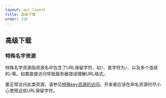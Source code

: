 ```yaml
---
layout: api_layout
title: 高级下载
order: 310
---
```


<a name="advanced-download"></a>
## 高级下载

<a name="download-special-key"></a>
### 特殊名字资源

特殊名字资源指资源名中包含了URL保留字符，如`?`、首字符为`/`、以及多个连续的`/`等。如果直接访问导致服务器错误理解URL格式。

要正常访问此类资源，请参见[特殊key资源的访问](http://kb.qiniu.com/52slk76w)。开发者应该在命名资源时尽小心使用这些URL保留字符。

